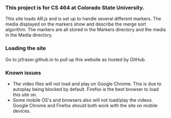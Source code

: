 ### This project is for CS 464 at Colorado State University.

This site loads AR.js and is set up to handle several different markers. The media displayed on the markers show and describe the merge sort algorithm.
The markers are all stored in the Markers directory and the media in the Media directory.

### Loading the site

Go to jzfraser.github.io to pull up this website as hosted by GitHub.

### Known issues
* The video files will not load and play on Google Chrome. This is due to autoplay being blocked by default. Firefox is the best browser to load this site on.
* Some mobile OS's and browsers also will not load/play the videos. Google Chrome and Firefox should both work with the site on mobile devices.
